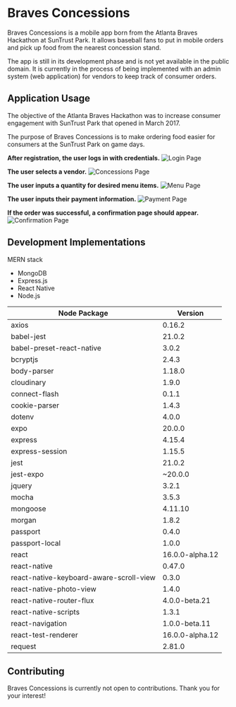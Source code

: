 # Braves Concessions

Braves Concessions is a mobile app born from the Atlanta Braves Hackathon at SunTrust Park. It allows baseball fans to put in mobile orders and pick up food from the nearest concession stand.

The app is still in its development phase and is not yet available in the public domain. It is currently in the process of being implemented with an admin system (web application) for vendors to keep track of consumer orders.

## Application Usage
The objective of the Atlanta Braves Hackathon was to increase consumer engagement with SunTrust Park that opened in March 2017.

The purpose of Braves Concessions is to make ordering food easier for consumers at the SunTrust Park on game days.

**After registration, the user logs in with credentials.**
![Login Page](./screenshots/login.png)

**The user selects a vendor.**
![Concessions Page](./screenshots/concessions.png)

**The user inputs a quantity for desired menu items.**
![Menu Page](./screenshots/menu.png)

**The user inputs their payment information.**
![Payment Page](./screenshots/payment.png)

**If the order was successful, a confirmation page should appear.**
![Confirmation Page](./screenshots/confirmation.png)

## Development Implementations
MERN stack
- MongoDB
- Express.js
- React Native
- Node.js

| Node Package        | Version |
|---------------------|---------|
| axios | 0.16.2 |
| babel-jest | 21.0.2 |
| babel-preset-react-native | 3.0.2 |
| bcryptjs | 2.4.3 |
| body-parser | 1.18.0 |
| cloudinary | 1.9.0 |
| connect-flash | 0.1.1 |
| cookie-parser | 1.4.3 |
| dotenv | 4.0.0 |
| expo | 20.0.0  |
| express | 4.15.4 |
| express-session | 1.15.5 |
| jest | 21.0.2 |
| jest-expo | ~20.0.0 |
| jquery | 3.2.1 |
| mocha | 3.5.3 |
| mongoose | 4.11.10 |
| morgan | 1.8.2 |
| passport | 0.4.0 |
| passport-local | 1.0.0 |
| react | 16.0.0-alpha.12  |
| react-native | 0.47.0 |
| react-native-keyboard-aware-scroll-view | 0.3.0 |
| react-native-photo-view | 1.4.0 |
| react-native-router-flux | 4.0.0-beta.21 |
| react-native-scripts | 1.3.1 |
| react-navigation | 1.0.0-beta.11  |
| react-test-renderer| 16.0.0-alpha.12 |
| request | 2.81.0  |

## Contributing
Braves Concessions is currently not open to contributions. Thank you for your interest!
